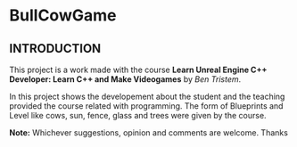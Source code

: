 # BullCowGame
## INTRODUCTION

This project is a work made with the course **Learn Unreal Engine C++ Developer: Learn C++ and Make Videogames** by _Ben Tristem_.

In this project shows the developement about the student and the teaching provided the course related with programming. The form of Blueprints and Level like cows, sun, fence, glass and trees were given by the course.

**Note:** Whichever suggestions, opinion and comments are welcome. Thanks
